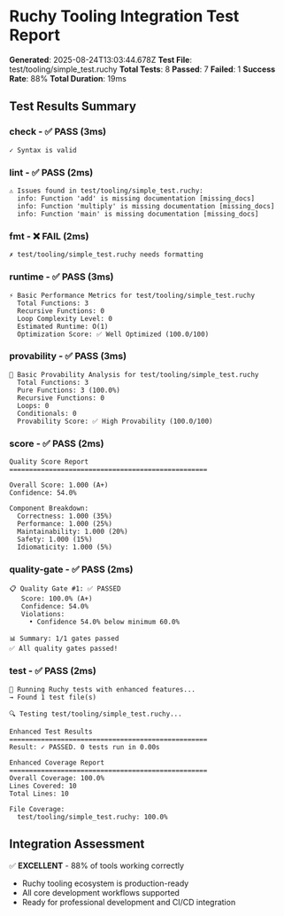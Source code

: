 
# Ruchy Tooling Integration Test Report

**Generated**: 2025-08-24T13:03:44.678Z
**Test File**: test/tooling/simple_test.ruchy
**Total Tests**: 8
**Passed**: 7
**Failed**: 1
**Success Rate**: 88%
**Total Duration**: 19ms

## Test Results Summary

### check - ✅ PASS (3ms)

```
✓ Syntax is valid
```

### lint - ✅ PASS (2ms)

```
⚠ Issues found in test/tooling/simple_test.ruchy:
  info: Function 'add' is missing documentation [missing_docs]
  info: Function 'multiply' is missing documentation [missing_docs]
  info: Function 'main' is missing documentation [missing_docs]
```

### fmt - ❌ FAIL (2ms)

```
✗ test/tooling/simple_test.ruchy needs formatting
```

### runtime - ✅ PASS (3ms)

```
⚡ Basic Performance Metrics for test/tooling/simple_test.ruchy
  Total Functions: 3
  Recursive Functions: 0
  Loop Complexity Level: 0
  Estimated Runtime: O(1)
  Optimization Score: ✅ Well Optimized (100.0/100)
```

### provability - ✅ PASS (3ms)

```
🔬 Basic Provability Analysis for test/tooling/simple_test.ruchy
  Total Functions: 3
  Pure Functions: 3 (100.0%)
  Recursive Functions: 0
  Loops: 0
  Conditionals: 0
  Provability Score: ✅ High Provability (100.0/100)
```

### score - ✅ PASS (2ms)

```
Quality Score Report
==================================================

Overall Score: 1.000 (A+)
Confidence: 54.0%

Component Breakdown:
  Correctness: 1.000 (35%)
  Performance: 1.000 (25%)
  Maintainability: 1.000 (20%)
  Safety: 1.000 (15%)
  Idiomaticity: 1.000 (5%)
```

### quality-gate - ✅ PASS (2ms)

```
📋 Quality Gate #1: ✅ PASSED
   Score: 100.0% (A+)
   Confidence: 54.0%
   Violations:
     • Confidence 54.0% below minimum 60.0%

📊 Summary: 1/1 gates passed
✅ All quality gates passed!
```

### test - ✅ PASS (2ms)

```
🧪 Running Ruchy tests with enhanced features...
→ Found 1 test file(s)

🔍 Testing test/tooling/simple_test.ruchy...

Enhanced Test Results
==================================================
Result: ✓ PASSED. 0 tests run in 0.00s

Enhanced Coverage Report
==================================================
Overall Coverage: 100.0%
Lines Covered: 10
Total Lines: 10

File Coverage:
  test/tooling/simple_test.ruchy: 100.0%
```


## Integration Assessment

✅ **EXCELLENT** - 88% of tools working correctly
- Ruchy tooling ecosystem is production-ready
- All core development workflows supported
- Ready for professional development and CI/CD integration
